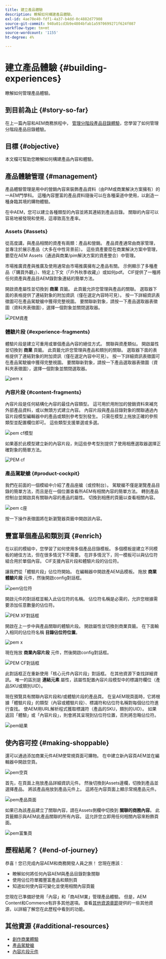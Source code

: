 ```yaml
---
title: 建立產品體驗
description: 瞭解如何構建產品體驗。
exl-id: 4ae70e40-fdf1-4a37-b4dd-0c4882d77908
source-git-commit: 940a01cd3b9e4804bfab1a5970699271f624f087
workflow-type: tm+mt
source-wordcount: '1155'
ht-degree: 4%

---
```


# 建立產品體驗 {#building-experiences}

瞭解如何管理產品體驗。

## 到目前為止 {#story-so-far}

在上一篇內容和AEM商務旅程中， [管理分階段產品目錄體驗](staged-catalog.md)，您學習了如何管理分階段產品目錄體驗。

## 目標 {#objective}

本文檔可幫助您瞭解如何構建產品內容和體驗。

## 產品體驗管理 {#management}

產品體驗管理是用中的營銷內容來裝飾產品資料（由PIM或商業解決方案擁有）的一AEM門學科。 這種內容豐富的產品資料隨後可以在各種渠道中使用，以創造一種身臨其境的購物體驗。

在中AEM，您可以建立各種類型的內容並將其連結到產品目錄。 關聯的內容可以容易地被發現和使用，這導致高生產率。

### Assets {#assets}

從高度講，與產品相關的資產有兩類：產品和營銷。 產品資產通常由商家管理，並專注於展示產品（大多在中性背景前）。 這些資產要麼在商業解決方案中管理，要麼在AEM Assets（通過與商業/pim解決方案的資產整合）中管理。

市場推廣資產與推廣及使用通常由市場推廣擁有之產品有關。 示例顯示了多種產品（「購買外觀」）、特定上下文（「戶外秋季收藏」）或如何pdf。 CIF提供了一種將任何資產與產品目AEM錄對象連結的簡單方法。

開啟資產屬性並切換到 **商業** 頁籤。 此頁籤允許您管理與產品的關聯。 選取器下面的表格提供了連結對象的附加資訊（僅在選定內容時可見）。 按一下詳細資訊表徵圖可在產品駕駛艙中獲得完整視圖。 要關聯新對象，請按一下產品選取器表徵圖（資料夾表徵圖），選擇一個對象並關閉選取器。

![PEM資產](assets/pem-assets.png)

### 體驗片段 {#experience-fragments}

體驗片段是建立可重用或單個產品內容的絕佳方式。 關聯與資產類似。 開啟屬性並切換到 **商業** 頁籤。 此頁籤允許您管理與產品和類別的關聯。 選取器下面的表格提供了連結對象的附加資訊（僅在選定內容中可見）。 按一下詳細資訊表徵圖可在產品駕駛艙中獲得完整視圖。 要關聯新對象，請按一下產品選取器表徵圖（資料夾表徵圖），選擇一個對象並關閉選取器。

![pem x](assets/pem-xf.png)

### 內容片段 {#content-fragments}

內容片段是任何結構化內容的最佳內容類型。 這可用於用附加的營銷資料來補充外部產品資料，或以無頭方式建立內容。 內容片段與產品目錄對象的關聯通過內容片段模型編輯器中的產品或類別參考型別發生。 只需在模型上拖放正確的參照類型並配置欄位即可。 這些類型支援單選或多選。

![pem cf模型](assets/pem-cf-model.png)

如果基於此模型建立新的內容片段，則這些參考型別提供了使用相應選取器選擇正確對象的簡單方法。

![PEM cf](assets/pem-cf.png)

### 產品駕駛艙 {#product-cockpit}

我們在前面的一個模組中介紹了產品座艙（或控制台）。 駕駛艙不僅是瀏覽產品目錄的簡單方法，而且是在一個位置查看所AEM有相關內容的簡單方法。 轉到產品控制台並開啟具有關聯內容的產品的屬性。 切換到相應的頁籤以查看相關內容。

![pem c座](assets/pem-cockpit.png)

按一下操作表徵圖將在新瀏覽器頁籤中開啟該內容。

## 豐富單個產品和類別頁 {#enrich}

在以前的模組中，您學習了如何使用多個產品目錄模板。 多個模板是建立不同模板的絕佳方法，但在很多情況下不需要。 在許多情況下，同一模板可以與佔位符組合用於單個內容。 CIF支援內容片段和體驗片段的佔位符。

讓我們從「體驗片段」佔位符開始。 在編輯器中開啟產AEM品模板。 拖放 **商業體驗片段** 元件，然後開啟config對話框。

![pem佔位符](assets/pem-placeholder.png)

開啟元件的對話框並輸入此佔位符的名稱。 佔位符名稱是必需的，允許您根據需要添加任意數量的佔位符。

![PEM XF對話框](assets/pem-dialog-xf.png)

開啟在上一步中與產品關聯的體驗片段。 開啟屬性並切換到商業頁籤。 在下面輸入相同的佔位符名稱 **目錄佔位符位置**。

![pem x](assets/pem-xf.png)

現在拖放 **商業內容片段** 元件，然後開啟config對話框。

![PEM CF對話框](assets/pem-dialog-cf.png)

此對話框正在重新使用「核心元件內容片段」對話框。 在其他資源下查找詳細資訊。 唯一的區別是 **連結元素** 屬性，該屬性配置內容片段模型中的標識符欄位（產品SKU或類別UID）。

現在預覽具有關聯內容片段和/或體驗片段的產品頁。 在呈AEM現頁面時，它將根據「體驗片段」的類型（內容或體驗片段）、標識符和佔位符名稱對每個佔位符進行查找。 使AEM用URL解析程式獲取標識符（產品的SKU，類別的UID）。 如果返回「體驗」或「內容片段」，則會將其呈現到佔位符位置，否則將忽略佔位符。

![pem結果](assets/pem-result.png)

## 使內容可控 {#making-shoppable}

還可以通過添加商業元件AEM使常規頁面可購物。 在中建立新內容頁AEM並在編輯器中開啟空頁。

![pem空頁](assets/pem-page-empty.png)

首先，在頁面上拖放產品詳細資訊元件。 然後切換到Assets邊欄，切換到產品並選擇產品。 將該產品拖放到產品元件上。 這將在內容頁面上顯示常規產品元件。

![pem產品頁面](assets/pem-page-product.png)

如果已為該產品建立了關聯內容，請在Assets側欄中切換到 **關聯的商務內容**。 此頁籤顯示與AEM此產品關聯的所有內容。 這允許您立即用任何相關內容來粉飾頁面。

![pem富集頁](assets/pem-page-enriched.png)

## 歷程結尾？ {#end-of-journey}

恭喜！您已完成內容AEM和商務開發人員之旅！ 您現在應該：

* 瞭解如何將任何內容AEM與產品目錄對象關聯
* 使用佔位符單獨豐富產品和類別頁
* 知道如何使內容可變化並使用相關內容頁籤

您現在已準備好使用「內容」和「商AEM業」管理產品體驗。 但是，AEM Content和Commerce有許多其他選項。 查看[其他資源章節](#additional-resources)提供的一些其他資源，以詳細了解您在此歷程中看到的功能。

## 其他資源 {#additional-resources}

* [創作商業體驗](/help/commerce-cloud/authoring/authoring-commerce-experiences.md)
* [產品駕駛艙](/help/commerce-cloud/authoring/product-cockpit.md)
* [內容片段元件](https://experienceleague.adobe.com/docs/experience-manager-core-components/using/components/content-fragment-component.html?lang=en)
